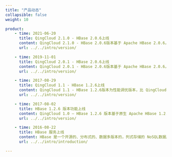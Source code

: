 ```yaml
---
title: "产品动态"
collapsible: false
weight: 10

product:
    - time: 2021-06-20
      title: QingCloud 2.1.0 - HBase 2.0.6上线
      content: QingCloud 2.1.0 - HBase 2.0.6版本基于 Apache HBase 2.0.6，Apache Hadoop 2.7.7, Apache Phoenix 5.0.0构建。<br>- 支持动态加载自定义 filter；<br>-  增加 rolling-restart RegionServer 菜单。
      url: ../../intro/version/

    - time: 2019-11-01
      title: QingCloud 2.0.1 - HBase 2.0.6上线
      content: QingCloud 2.0.1 - HBase 2.0.6版本基于 Apache HBase 2.0.6，Apache Hadoop 2.7.7, Apache Phoenix 5.0.0构建。<br>- 新版本 Region 分配管理器，更好的应对 Region 长时间 RIT 问题；<br>- 升级 Offheap 读写链路，减少 GC 压力；<br>- 新增 In-Memory Compaction 配置参数，减少 flush 次数和降低写 IO 放大的问题；<br>- 优化 Netty 的 RPC Server，改善延迟提高吞吐量；<br>-  新增 MOB，支持 100k-10M 的中等媒体对象数据存储。
      url: ../../intro/version/

    - time: 2017-08-29
      title: QingCloud 1.1 - HBase 1.2.6上线
      content: QingCloud 1.1 - HBase 1.2.6版本为性能调优版本，比 QingCloud 1.0 - HBase 1.2.6 随机写提升10%, 随机读提升60%。
      url: ../../intro/version/

    - time: 2017-08-02
      title: HBase 1.2.6 版本功能上线
      content: QingCloud 1.0 – HBase 1.2.6 版本基于原生 Apache HBase 1.2.6 发行版，HDFS 使用原生 Apache Hadoop 2.7.3 发行版。服务包含：HBase 数据库服务、HDFS 分布式文件系统、Phoenix 查询引擎、HBase Restful 服务、HBase Thrift 服务。压缩格式方面支持 GZIP、BZIP2、LZO、SNAPPY。
      url: ../../intro/version/

    - time: 2016-08-22
      title: HBase 服务上线
      content: HBase 是一个开源的、分布式的、数据多版本的，列式存储的 NoSQL数据库。依托 Hadoop 的分布式文件系统 HDFS 作为底层存储, 能够为数十亿行数百万列的海量数据表提供随机、实时的读写访问。
      url: ../../intro/introduction/

---
```


<!-- 设置上述参数可生成产品动态页  -->
